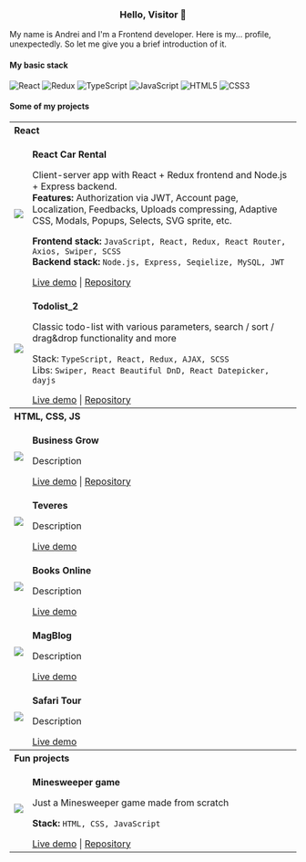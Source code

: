<h3 align="center">Hello, Visitor 👋</h3>
My name is Andrei and I'm a Frontend developer.
Here is my... profile, unexpectedly. So let me give you a brief introduction of it.

#### My basic stack
![React](https://img.shields.io/badge/react-%2320232a.svg?style=for-the-badge&logo=react&logoColor=%2361DAFB)
![Redux](https://img.shields.io/badge/redux-%23593d88.svg?style=for-the-badge&logo=redux&logoColor=white)
![TypeScript](https://img.shields.io/badge/typescript-%23007ACC.svg?style=for-the-badge&logo=typescript&logoColor=white)
![JavaScript](https://img.shields.io/badge/javascript-%23323330.svg?style=for-the-badge&logo=javascript&logoColor=%23F7DF1E)
![HTML5](https://img.shields.io/badge/html5-%23E34F26.svg?style=for-the-badge&logo=html5&logoColor=white)
![CSS3](https://img.shields.io/badge/css3-%231572B6.svg?style=for-the-badge&logo=css3&logoColor=white)


#### Some of my projects
<table>
  <tbody>
    <tr>
      <th colspan="2" align="left">React</th>
    </tr>
    <tr>
      <td>
        <img src="https://kaa88.github.io/profile/img/portfolio/200x270_react_car_rental.png">
      </td>
      <td>
        <p><strong>React Car Rental</strong></p>
        <p>
          Client-server app with React + Redux frontend and Node.js + Express backend.<br>
          <strong>Features:</strong> Authorization via JWT, Account page, Localization, Feedbacks, Uploads compressing, Adaptive CSS, Modals, Popups, Selects, SVG sprite, etc.
        </p>
        <p>
          <strong>Frontend stack:</strong> <code>JavaScript, React, Redux, React Router, Axios, Swiper, SCSS</code><br>
          <strong>Backend stack:</strong> <code>Node.js, Express, Seqielize, MySQL, JWT</code>
        </p>
        <a href="https://kaa88.alwaysdata.net/react_car_rental">Live demo</a>
        |
        <a href="https://github.com/kaa88/react_car_rental">Repository</a>
      </td>
    </tr>
    <tr>
      <td>
        <img src="https://kaa88.github.io/profile/img/portfolio/200x200_todolist_2.png">
      </td>
      <td>
        <p><strong>Todolist_2</strong></p>
        <p>
          Classic todo-list with various parameters, search / sort / drag&drop functionality and more
        </p>
        <p>
          Stack: <code>TypeScript, React, Redux, AJAX, SCSS</code><br>
          Libs: <code>Swiper, React Beautiful DnD, React Datepicker, dayjs</code>
        </p>
        <a href="https://kaa88.alwaysdata.net/todolist_2">Live demo</a>
        |
        <a href="https://github.com/kaa88/test_todolist_2">Repository</a>
      </td>
    </tr>
    <tr>
      <th colspan="2" align="left">HTML, CSS, JS</th>
    </tr>
    <tr>
      <td>
        <img src="https://kaa88.github.io/profile/img/portfolio/200x270_business_grow.png">
      </td>
      <td>
        <p><strong>Business Grow</strong></p>
        <p>Description</p>
        <a href="https://kaa88.github.io/business_grow/dist">Live demo</a>
        |
        <a href="https://github.com/kaa88/business_grow">Repository</a>
      </td>
    </tr>
    <tr>
      <td>
        <img src="https://kaa88.github.io/profile/img/portfolio/200x270_teveres.jpg">
      </td>
      <td>
        <p><strong>Teveres</strong></p>
        <p>Description</p>
        <a href="https://kaa88.github.io/portfolio/teveres">Live demo</a>
      </td>
    </tr>
    <tr>
      <td>
        <img src="https://kaa88.github.io/profile/img/portfolio/200x270_books_online.jpg">
      </td>
      <td>
        <p><strong>Books Online</strong></p>
        <p>Description</p>
        <a href="https://kaa88.github.io/portfolio/books_online">Live demo</a>
      </td>
    </tr>
    <tr>
      <td>
        <img src="https://kaa88.github.io/profile/img/portfolio/200x270_magblog.jpg">
      </td>
      <td>
        <p><strong>MagBlog</strong></p>
        <p>Description</p>
        <a href="https://kaa88.github.io/portfolio/magblog">Live demo</a>
      </td>
    </tr>
    <tr>
      <td>
        <img src="https://kaa88.github.io/profile/img/portfolio/200x270_safari_tour.jpg">
      </td>
      <td>
        <p><strong>Safari Tour</strong></p>
        <p>Description</p>
        <a href="https://kaa88.github.io/portfolio/safari_tours">Live demo</a>
      </td>
    </tr>
    <tr>
      <th colspan="2" align="left">Fun projects</th>
    </tr>
    <tr>
      <td>
        <img src="https://kaa88.github.io/profile/img/portfolio/200x200_minesweeper.png">
      </td>
      <td>
        <p><strong>Minesweeper game</strong></p>
        <p>Just a Minesweeper game made from scratch</p>
        <p><strong>Stack:</strong> <code>HTML, CSS, JavaScript</code></p>
        <a href="https://kaa88.github.io/game_minesweeper">Live demo</a>
        |
        <a href="https://github.com/kaa88/game_minesweeper">Repository</a>
      </td>
    </tr>
  </tbody>
</table>

<!--
Here are some ideas to get you started:
- 🔭 I’m currently working on ...
- 🌱 I’m currently learning ...
- 👯 I’m looking to collaborate on ...
- 🤔 I’m looking for help with ...
- 💬 Ask me about ...
- 📫 How to reach me: ...
- 😄 Pronouns: ...
- ⚡ Fun fact: ...
-->

